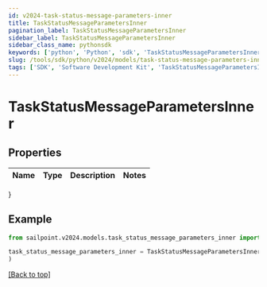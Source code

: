 ```yaml
---
id: v2024-task-status-message-parameters-inner
title: TaskStatusMessageParametersInner
pagination_label: TaskStatusMessageParametersInner
sidebar_label: TaskStatusMessageParametersInner
sidebar_class_name: pythonsdk
keywords: ['python', 'Python', 'sdk', 'TaskStatusMessageParametersInner', 'V2024TaskStatusMessageParametersInner'] 
slug: /tools/sdk/python/v2024/models/task-status-message-parameters-inner
tags: ['SDK', 'Software Development Kit', 'TaskStatusMessageParametersInner', 'V2024TaskStatusMessageParametersInner']
---
```


# TaskStatusMessageParametersInner


## Properties

Name | Type | Description | Notes
------------ | ------------- | ------------- | -------------
}

## Example

```python
from sailpoint.v2024.models.task_status_message_parameters_inner import TaskStatusMessageParametersInner

task_status_message_parameters_inner = TaskStatusMessageParametersInner(
)

```
[[Back to top]](#) 


